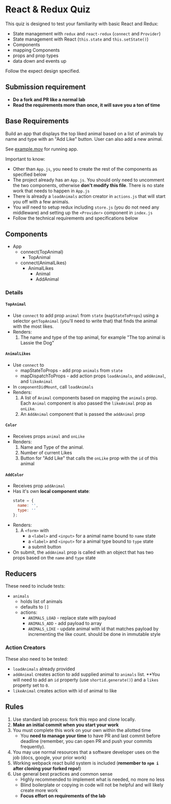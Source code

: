 # React &amp; Redux Quiz

This quiz is designed to test your familiarity with basic React and Redux:

* State management with `redux` and `react-redux` (`connect` and `Provider`)
* State management with React (`this.state` and `this.setState()`)
* Components
* mapping Components
* props and prop types
* data down and events up

Follow the expect design specified.

## Submission requirement

* **Do a fork and PR like a normal lab**
* **Read the requirements more than once, it will save you a ton of time**

## Base Requirements

Build an app that displays the top liked animal based on a list of animals by name and type with an "Add Like" button. User can also add a new animal.

See [example.mov](example.mov) for running app.

Important to know:

* Other than `App.js`, you need to create the rest of the components as specified below
* The project already has an `App.js`. You should only need to uncomment the two components, otherwise **don't modify this file**. 
There is no state work that needs to happen in `App.js` 
* There is already a `loadAnimals` action creator in `actions.js` that will start you off with a few animals.
* You _will_ need to setup redux including `store.js` (you do not need any middleware) and setting up the `<Provider>` component in `index.js`
* Follow the technical requirements and specifications below

## Components

* App
    * connect(TopAnimal)
        * TopAnimal
    * connect(AnimalLikes)
        * AnimalLikes
            * Animal
            * AddAnimal

### Details

#### `TopAnimal`

* Use `connect` to add prop `animal` from `state` (`mapStateToProps`)
using a selector `getTopAnimal` (you'll need to write that) that finds the animal with the most likes.
* Renders:
    1. The name and type of the top animal, for example "The top animal is Lassie the Dog"

#### `AnimalLikes`

* Use `connect` to
    * mapStateToProps - add prop `animals` from `state` 
    * mapDispatchToProps - add action props `loadAnimals`, and `addAnimal`, and `likeAnimal`
* In `componentDidMount`, call `loadAnimals`
* Renders:
    1. A list of `Animal` components based on mapping the `animals` prop. Each
    `Animal` component is also passed the `likeAnimal` prop as `onLike`.
    2. An `AddAnimal` component that is passed the `addAnimal` prop

#### `Color`

* Receives props `animal` and `onLike`
* Renders:
    1. Name and Type of the animal.
    2. Number of current Likes
    3. Button for "Add Like" that calls the
    `onLike` prop with the `id` of this animal

#### `AddColor`

* Receives prop `addAnimal`
* Has it's own **local component state**:
    ```js
    state = {
      name: '',
      type: ''
    };
    ```
* Renders:
    1. A `<form>` with 
        * a `<label>` and `<input>` for a animal name bound to `name` state
        * a `<label>` and `<input>` for a animal type bound to `type` state
        * a submit button
* On submit, the `addAnimal` prop is called with an object that has two props based on the `name` and `type` state

## Reducers

These need to include tests:

* `animals`
    * holds list of animals
    * defaults to `[]`
    * actions: 
        * `ANIMALS_LOAD` - replace state with payload
        * `ANIMALS_ADD` - add payload to array
        * `ANIMALS_LIKE` - update animal with id that matches payload by incrementing the like count. should be done in immutable style

### Action Creators

These also need to be tested:

* `loadAnimals` already provided
* `addAnimal` creates action to add supplied animal to `animals` list. **You will need to add an `id` property (use `shortid.generate()`) and a `likes` property set to `0`.
* `likeAnimal` creates action with id of animal to like

## Rules

1. Use standard lab process: fork this repo and clone locally.
1. **Make an initial commit when you start your work**
1. You must complete this work on your own within the allotted time
    * You **need to manage your time** to have PR and last commit before deadline (remember, you can open PR and push your commits frequently).
1. You may use normal resources that a software developer uses on the job (docs, google, your prior work)
1. Working webpack react build system is included (**remember to `npm i` after cloning your forked repo!**)
1. Use general best practices and common sense
    * Highly recommended to implement what is needed, no more no less
    * Blind boilerplate or copying in code will not be helpful and will likely create more work
    * **Focus effort on requirements of the lab**
